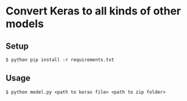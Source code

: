 # Convert Keras to all kinds of other models

## Setup

```
$ python pip install -r requirements.txt
```

## Usage

```
$ python model.py <path to keras file> <path to zip folder>
```
